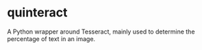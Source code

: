 # quinteract
A Python wrapper around Tesseract, mainly used to determine the percentage of text in an image.
